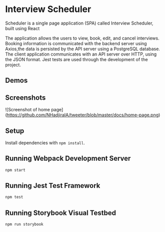 # Interview Scheduler
Scheduler is a single page application (SPA) called Interview Scheduler, built using React

The application allows the users to view, book, edit, and cancel interviews. Booking information is communicated with the backend server using Axios,the data is persisted by the API server using a PostgreSQL database.
The client application communicates with an API server over HTTP, using the JSON format.
Jest tests are used through the development of the project.

## Demos

## Screenshots
![Screenshot of home page] (https://github.com/NHadjiraIA/tweeter/blob/master/docs/home-page.png)

## Setup

Install dependencies with `npm install`.

## Running Webpack Development Server

```sh
npm start
```

## Running Jest Test Framework

```sh
npm test
```

## Running Storybook Visual Testbed

```sh
npm run storybook
```
